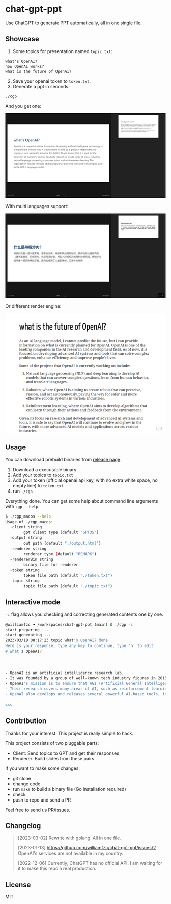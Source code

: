 # chat-gpt-ppt

Use ChatGPT to generate PPT automatically, all in one single file.

## Showcase

1. Some topics for presentation named `topic.txt`:

```
what's OpenAI?
how OpenAI works?
what is the future of OpenAI?
```

2. Save your openai token to `token.txt`.
3. Generate a ppt in seconds:

```
./cgp
```

And you get one:

![](./doc/sample.png)

With multi languages support:

![](./doc/sample-chi.png)

Or different render engine:

![](./doc/sample-remark.png)

## Usage

You can download prebuild binaries from [release page](https://github.com/williamfzc/chat-gpt-ppt/releases).

1. Download a executable binary
2. Add your topics to `topic.txt`
3. Add your token (official openai api key, with no extra white space, no empty line) to `token.txt`
4. run `./cgp`

Everything done. You can get some help about command line arguments with `cgp --help`. 

```bash
$ ./cgp_macos --help
Usage of ./cgp_macos:
  -client string
        gpt client type (default "GPT35")
  -output string
        out path (default "./output.html")
  -renderer string
        renderer type (default "REMARK")
  -rendererBin string
        binary file for renderer
  -token string
        token file path (default "./token.txt")
  -topic string
        topic file path (default "./topic.txt")
```

## Interactive mode

`-i` flag allows you checking and correcting generated contents one by one.

```bash
@williamfzc ➜ /workspaces/chat-gpt-ppt (main) $ ./cgp -i
start preparing ...
start generating ...
2023/03/18 08:17:23 topic what's OpenAI? done 
Here is your response, type any key to continue, type 'n' to edit 
# what's OpenAI?



- OpenAI is an artificial intelligence research lab.
- It was founded by a group of well-known tech industry figures in 2015 as a non-profit organization.
- OpenAI's mission is to ensure that AGI (Artificial General Intelligence) benefits all of humanity.
- Their research covers many areas of AI, such as reinforcement learning, natural language processing, computer vision, and robotics.
- OpenAI also develops and releases several powerful AI-based tools, including GPT-3, which has revolutionized natural language processing.

>>>  
```

## Contribution

Thanks for your interest. This project is really simple to hack.

This project consists of two pluggable parts:

- Client: Send topics to GPT and get their responses
- Renderer: Build slides from these pairs

If you want to make some changes:

- git clone
- change code
- run `make` to build a binary file (Go installation required)
- check
- push to repo and send a PR

Feel free to send us PR/issues.

## Changelog

> [2023-03-02] Rewrite with golang. All in one file.
>
> [2023-01-13] https://github.com/williamfzc/chat-gpt-ppt/issues/2 OpenAI's services are not available in my country.
>
> [2022-12-06] Currently, ChatGPT has no official API. I am waiting for it to make this repo a real production.

## License

MIT
